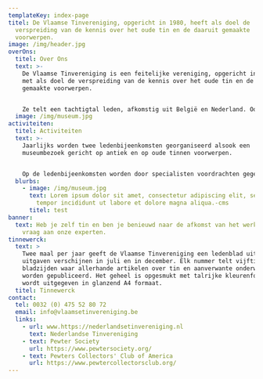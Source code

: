 ```yaml
---
templateKey: index-page
titel: De Vlaamse Tinvereniging, opgericht in 1980, heeft als doel de
  verspreiding van de kennis over het oude tin en de daaruit gemaakte
  voorwerpen.
image: /img/header.jpg
overOns:
  titel: Over Ons
  text: >-
    De Vlaamse Tinvereniging is een feitelijke vereniging, opgericht in 1980,
    met als doel de verspreiding van de kennis over het oude tin en de daaruit
    gemaakte voorwerpen.


    Ze telt een tachtigtal leden, afkomstig uit België en Nederland. Ook een aantal musea en archieven zijn al jarenlang trouw lid van de vereniging. De vereniging heeft geen commerciële doeleinden.
  image: /img/museum.jpg
activiteiten:
  titel: Activiteiten
  text: >-
    Jaarlijks worden twee ledenbijeenkomsten georganiseerd alsook een
    museumbezoek gericht op antiek en op oude tinnen voorwerpen.


    Op de ledenbijeenkomsten worden door specialisten voordrachten gegeven over oud tin, de tinnegieters en hun merken. Er wordt tevens de mogelijkheid geboden aan de aanwezigen om hun stukken te laten keuren of identificeren.
  blurbs:
    - image: /img/museum.jpg
      text: Lorem ipsum dolor sit amet, consectetur adipiscing elit, sed do eiusmod
        tempor incididunt ut labore et dolore magna aliqua.-cms
      titel: test
banner:
  text: Heb je zelf tin en ben je benieuwd naar de afkomst van het werk, stel je
    vraag aan onze experten.
tinnewerck:
  text: >
    Twee maal per jaar geeft de Vlaamse Tinvereniging een ledenblad uit. Deze
    uitgaven verschijnen in juli en in december. Elk nummer telt vijftig
    bladzijden waar allerhande artikelen over tin en aanverwante onderwerpen
    worden gepubliceerd. Het geheel is opgesmukt met talrijke kleurenfoto’s en
    wordt uitgegeven in glanzend A4 formaat.
  titel: Tinnewerck
contact:
  tel: 0032 (0) 475 52 80 72
  email: info@vlaamsetinvereniging.be
  links:
    - url: www.https://nederlandsetinvereniging.nl
      text: Nederlandse Tinvereniging
    - text: Pewter Society
      url: https://www.pewtersociety.org/
    - text: Pewters Collectors' Club of America
      url: https://www.pewtercollectorsclub.org/
---
```

